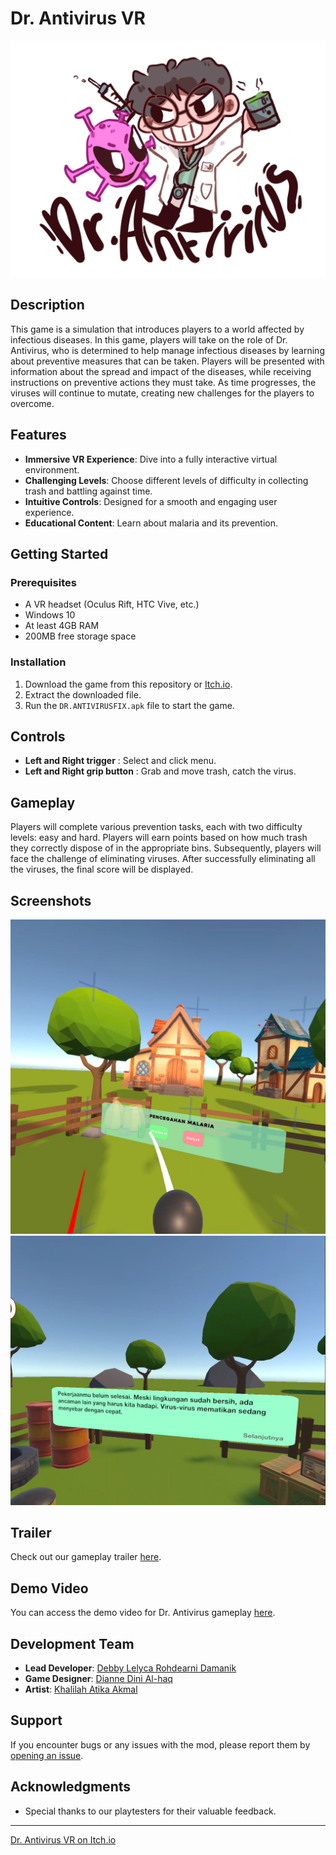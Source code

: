 # Dr. Antivirus VR

![Dr. Antivirus](https://github.com/Debbylelycaa/Dr.AntivirusVR/blob/main/webAssets/1718516067391.png)

## Description

This game is a simulation that introduces players to a world affected by infectious diseases. In this game, players will take on the role of Dr. Antivirus, who is determined to help manage infectious diseases by learning about preventive measures that can be taken. Players will be presented with information about the spread and impact of the diseases, while receiving instructions on preventive actions they must take. As time progresses, the viruses will continue to mutate, creating new challenges for the players to overcome.

## Features

- **Immersive VR Experience**: Dive into a fully interactive virtual environment.
- **Challenging Levels**: Choose different levels of difficulty in collecting trash and battling against time.
- **Intuitive Controls**: Designed for a smooth and engaging user experience.
- **Educational Content**: Learn about malaria and its prevention.

## Getting Started

### Prerequisites

- A VR headset (Oculus Rift, HTC Vive, etc.)
- Windows 10
- At least 4GB RAM
- 200MB free storage space

### Installation

1. Download the game from this repository or [Itch.io](https://starleeteam.itch.io/dr-antivirus).
2. Extract the downloaded file.
3. Run the `DR.ANTIVIRUSFIX.apk` file to start the game.

## Controls

- **Left and Right trigger** : Select and click menu.
- **Left and Right grip button** : Grab and move trash, catch the virus.

## Gameplay

Players will complete various prevention tasks, each with two difficulty levels: easy and hard. Players will earn points based on how much trash they correctly dispose of in the appropriate bins. Subsequently, players will face the challenge of eliminating viruses. After successfully eliminating all the viruses, the final score will be displayed.


## Screenshots

![Screenshot 1](https://github.com/Debbylelycaa/Dr.AntivirusVR/blob/main/webAssets/Screenshot%202024-06-16%20122653.png)
![Screenshot 2](https://github.com/Debbylelycaa/Dr.AntivirusVR/blob/main/webAssets/Screenshot%202024-06-16%20123342.png)

## Trailer

Check out our gameplay trailer [here](https://www.youtube.com/watch?v=wf6DC8bmit0).

## Demo Video

You can access the demo video for Dr. Antivirus gameplay [here](https://drive.google.com/file/d/1zRAyMBXQmS41nElpRAfFGZY1Zw6QqEtI/view?usp=sharing).


## Development Team

- **Lead Developer**: [Debby Lelyca Rohdearni Damanik](https://github.com/Debbylelycaa)
- **Game Designer**: [Dianne Dini Al-haq](https://github.com/diannedini)
- **Artist**: [Khalilah Atika Akmal](https://github.com/khalilahatika)
  
## Support

If you encounter bugs or any issues with the mod, please report them by[ opening an issue](https://github.com/Debbylelycaa/Dr.AntivirusVR/issues).

## Acknowledgments

- Special thanks to our playtesters for their valuable feedback.

---

[Dr. Antivirus VR on Itch.io](https://starleeteam.itch.io/dr-antivirus)
